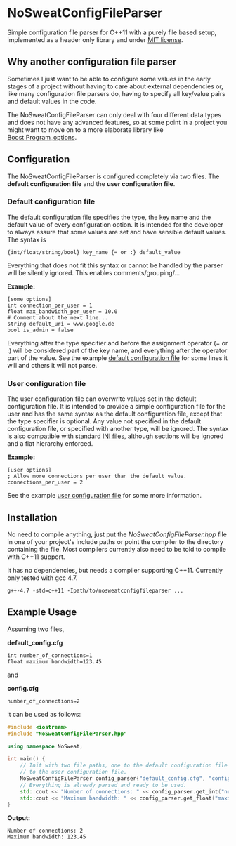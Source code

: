NoSweatConfigFileParser
=======================

Simple configuration file parser for C++11 with a purely file based setup, implemented as a header only library and under [MIT license](http://www.opensource.org/licenses/MIT).

## Why another configuration file parser
Sometimes I just want to be able to configure some values in the early stages of a project without having to care about external dependencies or, like many configuration file parsers do, having to specify all key/value pairs and default values in the code.

The NoSweatConfigFileParser can only deal with four different data types and does not have any advanced features, so at some point in a project you might want to move on to a more elaborate library like [Boost.Program_options](http://www.boost.org/doc/libs/1_49_0/doc/html/program_options.html).

## Configuration
The NoSweatConfigFileParser is configured completely via two files. The **default configuration file** and the **user configuration file**.

### Default configuration file
The default configuration file specifies the type, the key name and the default value of every configuration option. It is intended for the developer to always assure that some values are set and have sensible default values. The syntax is

```
{int/float/string/bool} key_name {= or :} default_value
```

Everything that does not fit this syntax or cannot be handled by the parser will be silently ignored. This enables comments/grouping/...

**Example:**

```
[some options]
int connection_per_user = 1
float max_bandwidth_per_user = 10.0
# Comment about the next line...
string default_uri = www.google.de
bool is_admin = false
```

Everything after the type specifier and before the assignment operator (= or :) will be considered part of the key name, and everything after the operator part of the value. See the example [default configuration file](https://github.com/Kurli/NoSweatConfigFileParser/blob/master/tests/default_config.cfg) for some lines it will and others it will not parse.

### User configuration file
The user configuration file can overwrite values set in the default configuration file. It is intended to provide a simple configuration file for the user and has the same syntax as the default configuration file, except that the type specifier is optional. Any value not specified in the default configuration file, or specified with another type, will be ignored. The syntax is also compatible with standard [INI files](http://en.wikipedia.org/wiki/INI_file), although sections will be ignored and a flat hierarchy enforced.

**Example:**

```
[user options]
; Allow more connections per user than the default value.
connections_per_user = 2
```
See the example [user configuration file](https://github.com/Kurli/NoSweatConfigFileParser/blob/master/tests/config.cfg) for some more information.

## Installation
No need to compile anything, just put the *NoSweatConfigFileParser.hpp* file in one of your project's include paths or point the compiler to the directory containing the file. Most compilers currently also need to be told to compile with C++11 support.

It has no dependencies, but needs a compiler supporting C++11. Currently only tested with gcc 4.7.

```
g++-4.7 -std=c++11 -Ipath/to/nosweatconfigfileparser ...
```

## Example Usage
Assuming two files,

**default_config.cfg**
```
int number_of_connections=1
float maximum bandwidth=123.45
```

and

**config.cfg**
```
number_of_connections=2
```

it can be used as follows:

```c++
#include <iostream>
#include "NoSweatConfigFileParser.hpp"

using namespace NoSweat;

int main() {
    // Init with two file paths, one to the default configuration file and one
    // to the user configuration file.
    NoSweatConfigFileParser config_parser{"default_config.cfg", "config.cfg"};
    // Everything is already parsed and ready to be used.
    std::cout << "Number of connections: " << config_parser.get_int("number_of_connections") << std::endl;
    std::cout << "Maximum bandwidth: " << config_parser.get_float("maximum bandwidth") << std::endl;
}
```

**Output:**

```
Number of connections: 2
Maximum bandwidth: 123.45
```
